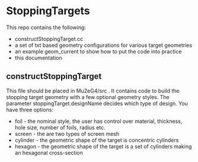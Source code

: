 # StoppingTargets

This repo contains the following:

* constructStoppingTarget.cc
* a set of txt based geometry configurations for various target geometries
* an example geom_current to show how to put the code into practice
* this documentation

## constructStoppingTarget

This file should be placed in Mu2eG4/src . It contains code to build the stopping target geometry with a few optional geometry styles. The parameter stoppingTarget.designName decides which type of design. You have three options:

* foil - the nominal style, the user has control over material, thickness, hole size, number of foils, radius etc.
* screen - the are two types of screen mesh
* cylinder - the geometric shape of the target is concentric cylinders
* hexagon - the geometric shape of the target is a set of cylinders making an hexagonal cross-section
